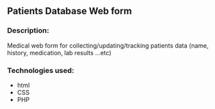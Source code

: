 ## Patients Database Web form

### Description:
Medical web form for collecting/updating/tracking patients data (name, history, medication, lab results ...etc)


### Technologies used:
- html
- CSS
- PHP
